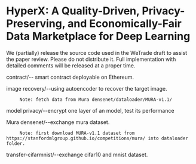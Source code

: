 # HyperX: A Quality-Driven, Privacy-Preserving, and Economically-Fair Data Marketplace for Deep Learning

We (partially) release the source code used in the WeTrade draft to assist the paper review. Please do not distribute it. Full implementation with detailed comments will be released at a proper time. 

contract/-- smart contract deployable on Ethereum.

image recovery/--using autoencoder to recover the target image.

         Note: fetch data from Mura densenet/dataloader/MURA-v1.1/
model privacy/--encrypt one layer of an model, test its performance

Mura densenet/--exchange mura dataset. 

         Note: first download MURA-v1.1 dataset from https://stanfordmlgroup.github.io/competitions/mura/ into dataloader folder.
         
transfer-cifarmnist/--exchange cifar10 and mnist dataset.
